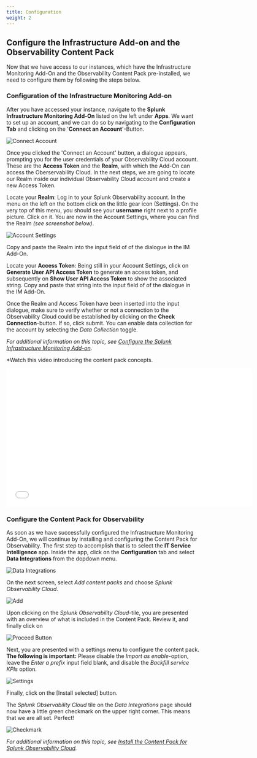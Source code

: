 ```yaml
---
title: Configuration
weight: 2
---
```


## Configure the Infrastructure Add-on and the Observability Content Pack

Now that we have access to our instances, which have the Infrastructure Monitoring Add-On and the Observability Content Pack pre-installed, we need to configure them by following the steps below.

### Configuration of the Infrastructure Monitoring Add-on

After you have accessed your instance, navigate to the **Splunk Infrastructure Monitoring Add-On** listed on the left under **Apps**. We want to set up an account, and we can do so by navigating to the **Configuration Tab** and clicking on the '**Connect an Account**'-Button.

![Connect Account](../../images/im_configure/account.png)

Once you clicked the 'Connect an Account' button, a dialogue appears, prompting you for the user credentials of your Observability Cloud account. These are the **Access Token** and the **Realm**, with which the Add-On can access the Oberservability Cloud. In the next steps, we are going to locate our Realm inside our individual Observability Cloud account and create a new Access Token.

Locate your **Realm**: Log in to your Splunk Observability account. In the menu on the left on the bottom click on the little gear icon (Settings). On the very top of this menu, you should see your **username** right next to a profile picture. Click on it. You are now in the Account Settings, where you can find the Realm *(see screenshot below)*.

![Account Settings](../../images/im_configure/account_settings.png)

Copy and paste the Realm into the input field of of the dialogue in the IM Add-On.

Locate your **Access Token**: Being still in your Account Settings, click on **Generate User API Access Token** to generate an access token, and subsequently on **Show User API Access Token** to show the associated string. Copy and paste that string into the input field of of the dialogue in the IM Add-On.

Once the Realm and Access Token have been inserted into the input dialogue, make sure to verify whether or not a connection to the Observability Cloud could be established by clicking on the **Check Connection**-button. If so, click submit. You can enable data collection for the account by selecting the *Data Collection* toggle.

*For additional information on this topic, see [Configure the Splunk Infrastructure Monitoring Add-on](https://docs.splunk.com/Documentation/SIMAddon/1.2.1/Install/Configure).*

*Watch this video introducing the content pack concepts.

<iframe class="vidyard_iframe" src="//play.vidyard.com/cB6Wq1dEy7hZGm7CjdSZm6.html?" width="640" height="360" scrolling="no" frameborder="0" allowtransparency="true" allowfullscreen></iframe>

### Configure the Content Pack for Observability

As soon as we have successfully configured the Infrastructure Monitoring Add-On, we will continue by installing and configuring the Content Pack for Observability. The first step to accomplish that is to select the **IT Service Intelligence** app. Inside the app, click on the **Configuration** tab and select **Data Integrations** from the dopdown menu.

![Data Integrations](../../images/im_configure/data_integrations.png)

On the next screen, select *Add content packs* and choose *Splunk Observability Cloud*.

![Add](../../images/cp_configure/add.png)

Upon clicking on the *Splunk Observability Cloud*-tile, you are presented with an overview of what is included in the Content Pack. Review it, and finally click on

![Proceed Button](../../images/cp_configure/proceed_button.png)

Next, you are presented with a settings menu to configure the content pack. **The following is important:** Please disable the *Import as enable*-option, leave the *Enter a prefix* input field blank, and disable the *Backfill service KPIs* option.

![Settings](../../images/cp_configure/settings.png)

Finally, click on the [Install selected] button.

The *Splunk Observability Cloud* tile on the *Data Integrations* page should now have a little green checkmark on the upper right corner. This means that we are all set. Perfect!

![Checkmark](../../images/cp_configure/checkmark.png)

*For additional information on this topic, see [Install the Content Pack for Splunk Observability Cloud](https://docs.splunk.com/Documentation/CPObservability/1.0.0/CP/Install#Install_the_Content_Pack_for_Splunk_Observability_Cloud).*
